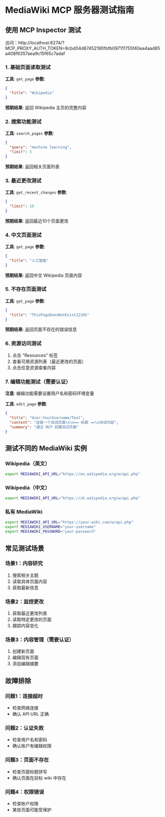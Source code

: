 # MediaWiki MCP 服务器测试指南

## 使用 MCP Inspector 测试

访问：http://localhost:6274/?MCP_PROXY_AUTH_TOKEN=8cbd04d87452190fbfb09711f755f40ea4aad85a408f6357aea9c15f65c7adaf

### 1. 基础页面读取测试

**工具**: `get_page`
**参数**:
```json
{
  "title": "Wikipedia"
}
```
**预期结果**: 返回 Wikipedia 主页的完整内容

### 2. 搜索功能测试

**工具**: `search_pages`
**参数**:
```json
{
  "query": "machine learning",
  "limit": 5
}
```
**预期结果**: 返回相关页面列表

### 3. 最近更改测试

**工具**: `get_recent_changes`
**参数**:
```json
{
  "limit": 10
}
```
**预期结果**: 返回最近10个页面更改

### 4. 中文页面测试

**工具**: `get_page`
**参数**:
```json
{
  "title": "人工智能"
}
```
**预期结果**: 返回中文 Wikipedia 页面内容

### 5. 不存在页面测试

**工具**: `get_page`
**参数**:
```json
{
  "title": "ThisPageDoesNotExist12345"
}
```
**预期结果**: 返回页面不存在的错误信息

### 6. 资源访问测试

1. 点击 "Resources" 标签
2. 查看可用资源列表（最近更改的页面）
3. 点击任意资源查看内容

### 7. 编辑功能测试（需要认证）

**注意**: 编辑功能需要设置用户名和密码环境变量

**工具**: `edit_page`
**参数**:
```json
{
  "title": "User:YourUsername/Test",
  "content": "这是一个测试页面\n\n== 标题 ==\n测试内容",
  "summary": "通过 MCP 创建测试页面"
}
```

## 测试不同的 MediaWiki 实例

### Wikipedia（英文）
```bash
export MEDIAWIKI_API_URL="https://en.wikipedia.org/w/api.php"
```

### Wikipedia（中文）
```bash
export MEDIAWIKI_API_URL="https://zh.wikipedia.org/w/api.php"
```

### 私有 MediaWiki
```bash
export MEDIAWIKI_API_URL="https://your-wiki.com/w/api.php"
export MEDIAWIKI_USERNAME="your-username"
export MEDIAWIKI_PASSWORD="your-password"
```

## 常见测试场景

### 场景1：内容研究
1. 搜索相关主题
2. 读取具体页面内容
3. 获取最新信息

### 场景2：监控更改
1. 获取最近更改列表
2. 读取特定更改的页面
3. 跟踪内容变化

### 场景3：内容管理（需要认证）
1. 创建新页面
2. 编辑现有页面
3. 添加编辑摘要

## 故障排除

### 问题1：连接超时
- 检查网络连接
- 确认 API URL 正确

### 问题2：认证失败
- 检查用户名和密码
- 确认账户有编辑权限

### 问题3：页面不存在
- 检查页面标题拼写
- 确认页面在目标 wiki 中存在

### 问题4：权限错误
- 检查账户权限
- 某些页面可能受保护